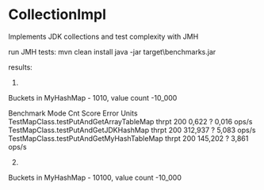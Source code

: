# CollectionImpl
Implements JDK collections and test complexity with JMH

run JMH tests:
mvn clean install
java -jar target\benchmarks.jar

results:

1)
Buckets in MyHashMap - 1010, value count -10_000

Benchmark                                  Mode  Cnt    Score   Error  Units
TestMapClass.testPutAndGetArrayTableMap   thrpt  200    0,622 ? 0,016  ops/s
TestMapClass.testPutAndGetJDKHashMap      thrpt  200  312,937 ? 5,083  ops/s 
TestMapClass.testPutAndGetMyHashTableMap  thrpt  200  145,202 ? 3,861  ops/s

2)
Buckets in MyHashMap - 10100, value count -10_000
